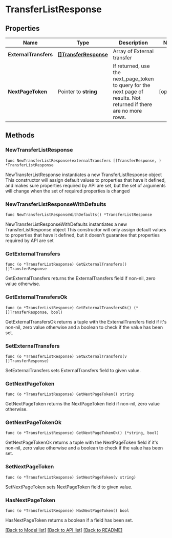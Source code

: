 # TransferListResponse

## Properties

Name | Type | Description | Notes
------------ | ------------- | ------------- | -------------
**ExternalTransfers** | [**[]TransferResponse**](TransferResponse.md) | Array of External transfer | 
**NextPageToken** | Pointer to **string** | If returned, use the next_page_token to query for the next page of results. Not returned if there are no more rows. | [optional] 

## Methods

### NewTransferListResponse

`func NewTransferListResponse(externalTransfers []TransferResponse, ) *TransferListResponse`

NewTransferListResponse instantiates a new TransferListResponse object
This constructor will assign default values to properties that have it defined,
and makes sure properties required by API are set, but the set of arguments
will change when the set of required properties is changed

### NewTransferListResponseWithDefaults

`func NewTransferListResponseWithDefaults() *TransferListResponse`

NewTransferListResponseWithDefaults instantiates a new TransferListResponse object
This constructor will only assign default values to properties that have it defined,
but it doesn't guarantee that properties required by API are set

### GetExternalTransfers

`func (o *TransferListResponse) GetExternalTransfers() []TransferResponse`

GetExternalTransfers returns the ExternalTransfers field if non-nil, zero value otherwise.

### GetExternalTransfersOk

`func (o *TransferListResponse) GetExternalTransfersOk() (*[]TransferResponse, bool)`

GetExternalTransfersOk returns a tuple with the ExternalTransfers field if it's non-nil, zero value otherwise
and a boolean to check if the value has been set.

### SetExternalTransfers

`func (o *TransferListResponse) SetExternalTransfers(v []TransferResponse)`

SetExternalTransfers sets ExternalTransfers field to given value.


### GetNextPageToken

`func (o *TransferListResponse) GetNextPageToken() string`

GetNextPageToken returns the NextPageToken field if non-nil, zero value otherwise.

### GetNextPageTokenOk

`func (o *TransferListResponse) GetNextPageTokenOk() (*string, bool)`

GetNextPageTokenOk returns a tuple with the NextPageToken field if it's non-nil, zero value otherwise
and a boolean to check if the value has been set.

### SetNextPageToken

`func (o *TransferListResponse) SetNextPageToken(v string)`

SetNextPageToken sets NextPageToken field to given value.

### HasNextPageToken

`func (o *TransferListResponse) HasNextPageToken() bool`

HasNextPageToken returns a boolean if a field has been set.


[[Back to Model list]](../README.md#documentation-for-models) [[Back to API list]](../README.md#documentation-for-api-endpoints) [[Back to README]](../README.md)


